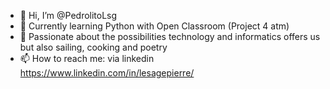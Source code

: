- 👋 Hi, I’m @PedrolitoLsg
- 👀 Currently learning Python with Open Classroom (Project 4 atm)
- 🌱 Passionate about the possibilities technology and informatics offers us but also sailing, cooking and poetry
- 📫 How to reach me: via linkedin https://www.linkedin.com/in/lesagepierre/


